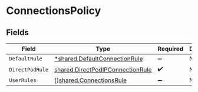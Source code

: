 # ConnectionsPolicy


## Fields

| Field                                                                                | Type                                                                                 | Required                                                                             | Description                                                                          |
| ------------------------------------------------------------------------------------ | ------------------------------------------------------------------------------------ | ------------------------------------------------------------------------------------ | ------------------------------------------------------------------------------------ |
| `DefaultRule`                                                                        | [*shared.DefaultConnectionRule](../../models/shared/defaultconnectionrule.md)        | :heavy_minus_sign:                                                                   | N/A                                                                                  |
| `DirectPodRule`                                                                      | [shared.DirectPodIPConnectionRule](../../models/shared/directpodipconnectionrule.md) | :heavy_check_mark:                                                                   | N/A                                                                                  |
| `UserRules`                                                                          | [][shared.ConnectionsRule](../../models/shared/connectionsrule.md)                   | :heavy_minus_sign:                                                                   | N/A                                                                                  |